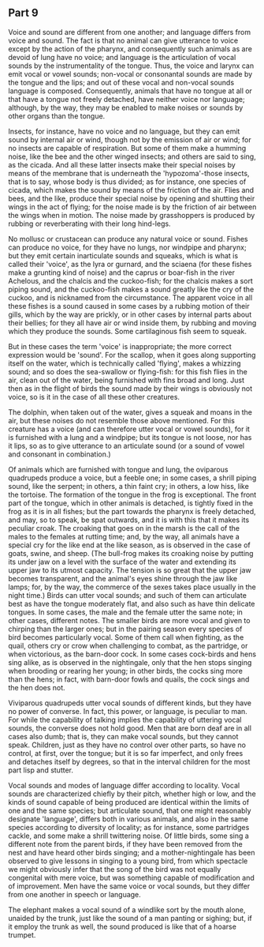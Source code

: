 ## Part 9

Voice and sound are different from one another; and language differs from voice and sound.
The fact is that no animal can give utterance to voice except by the action of the pharynx, and consequently such animals as are devoid of lung have no voice; and language is the articulation of vocal sounds by the instrumentality of the tongue.
Thus, the voice and larynx can emit vocal or vowel sounds; non-vocal or consonantal sounds are made by the tongue and the lips; and out of these vocal and non-vocal sounds language is composed.
Consequently, animals that have no tongue at all or that have a tongue not freely detached, have neither voice nor language; although, by the way, they may be enabled to make noises or sounds by other organs than the tongue.

Insects, for instance, have no voice and no language, but they can emit sound by internal air or wind, though not by the emission of air or wind; for no insects are capable of respiration.
But some of them make a humming noise, like the bee and the other winged insects; and others are said to sing, as the cicada.
And all these latter insects make their special noises by means of the membrane that is underneath the 'hypozoma'-those insects, that is to say, whose body is thus divided; as for instance, one species of cicada, which makes the sound by means of the friction of the air.
Flies and bees, and the like, produce their special noise by opening and shutting their wings in the act of flying; for the noise made is by the friction of air between the wings when in motion.
The noise made by grasshoppers is produced by rubbing or reverberating with their long hind-legs.

No mollusc or crustacean can produce any natural voice or sound.
Fishes can produce no voice, for they have no lungs, nor windpipe and pharynx; but they emit certain inarticulate sounds and squeaks, which is what is called their 'voice', as the lyra or gurnard, and the sciaena (for these fishes make a grunting kind of noise) and the caprus or boar-fish in the river Achelous, and the chalcis and the cuckoo-fish; for the chalcis makes a sort piping sound, and the cuckoo-fish makes a sound greatly like the cry of the cuckoo, and is nicknamed from the circumstance.
The apparent voice in all these fishes is a sound caused in some cases by a rubbing motion of their gills, which by the way are prickly, or in other cases by internal parts about their bellies; for they all have air or wind inside them, by rubbing and moving which they produce the sounds.
Some cartilaginous fish seem to squeak.

But in these cases the term 'voice' is inappropriate; the more correct expression would be 'sound'.
For the scallop, when it goes along supporting itself on the water, which is technically called 'flying', makes a whizzing sound; and so does the sea-swallow or flying-fish: for this fish flies in the air, clean out of the water, being furnished with fins broad and long.
Just then as in the flight of birds the sound made by their wings is obviously not voice, so is it in the case of all these other creatures.

The dolphin, when taken out of the water, gives a squeak and moans in the air, but these noises do not resemble those above mentioned.
For this creature has a voice (and can therefore utter vocal or vowel sounds), for it is furnished with a lung and a windpipe; but its tongue is not loose, nor has it lips, so as to give utterance to an articulate sound (or a sound of vowel and consonant in combination.)

Of animals which are furnished with tongue and lung, the oviparous quadrupeds produce a voice, but a feeble one; in some cases, a shrill piping sound, like the serpent; in others, a thin faint cry; in others, a low hiss, like the tortoise.
The formation of the tongue in the frog is exceptional.
The front part of the tongue, which in other animals is detached, is tightly fixed in the frog as it is in all fishes; but the part towards the pharynx is freely detached, and may, so to speak, be spat outwards, and it is with this that it makes its peculiar croak.
The croaking that goes on in the marsh is the call of the males to the females at rutting time; and, by the way, all animals have a special cry for the like end at the like season, as is observed in the case of goats, swine, and sheep.
(The bull-frog makes its croaking noise by putting its under jaw on a level with the surface of the water and extending its upper jaw to its utmost capacity.
The tension is so great that the upper jaw becomes transparent, and the animal's eyes shine through the jaw like lamps; for, by the way, the commerce of the sexes takes place usually in the night time.)
Birds can utter vocal sounds; and such of them can articulate best as have the tongue moderately flat, and also such as have thin delicate tongues.
In some cases, the male and the female utter the same note; in other cases, different notes.
The smaller birds are more vocal and given to chirping than the larger ones; but in the pairing season every species of bird becomes particularly vocal.
Some of them call when fighting, as the quail, others cry or crow when challenging to combat, as the partridge, or when victorious, as the barn-door cock.
In some cases cock-birds and hens sing alike, as is observed in the nightingale, only that the hen stops singing when brooding or rearing her young; in other birds, the cocks sing more than the hens; in fact, with barn-door fowls and quails, the cock sings and the hen does not.

Viviparous quadrupeds utter vocal sounds of different kinds, but they have no power of converse.
In fact, this power, or language, is peculiar to man.
For while the capability of talking implies the capability of uttering vocal sounds, the converse does not hold good.
Men that are born deaf are in all cases also dumb; that is, they can make vocal sounds, but they cannot speak.
Children, just as they have no control over other parts, so have no control, at first, over the tongue; but it is so far imperfect, and only frees and detaches itself by degrees, so that in the interval children for the most part lisp and stutter.

Vocal sounds and modes of language differ according to locality.
Vocal sounds are characterized chiefly by their pitch, whether high or low, and the kinds of sound capable of being produced are identical within the limits of one and the same species; but articulate sound, that one might reasonably designate 'language', differs both in various animals, and also in the same species according to diversity of locality; as for instance, some partridges cackle, and some make a shrill twittering noise.
Of little birds, some sing a different note from the parent birds, if they have been removed from the nest and have heard other birds singing; and a mother-nightingale has been observed to give lessons in singing to a young bird, from which spectacle we might obviously infer that the song of the bird was not equally congenital with mere voice, but was something capable of modification and of improvement.
Men have the same voice or vocal sounds, but they differ from one another in speech or language.

The elephant makes a vocal sound of a windlike sort by the mouth alone, unaided by the trunk, just like the sound of a man panting or sighing; but, if it employ the trunk as well, the sound produced is like that of a hoarse trumpet.

